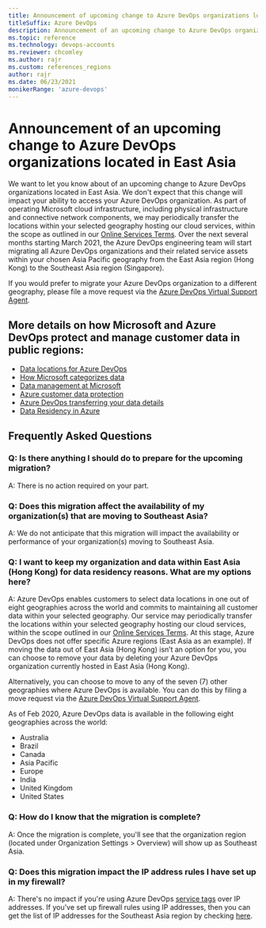 ```yaml
---
title: Announcement of upcoming change to Azure DevOps organizations located in East Asia
titleSuffix: Azure DevOps
description: Announcement of an upcoming change to Azure DevOps organizations located in East Asia. 
ms.topic: reference
ms.technology: devops-accounts
ms.reviewer: chcomley
ms.author: rajr
ms.custom: references_regions
author: rajr
ms.date: 06/23/2021
monikerRange: 'azure-devops'
---
```


# Announcement of an upcoming change to Azure DevOps organizations located in East Asia

We want to let you know about of an upcoming change to Azure DevOps organizations located in East Asia. We don't expect that this change will impact your ability to access your Azure DevOps organization. As part of operating Microsoft cloud infrastructure, including physical infrastructure and connective network components, we may periodically transfer the locations within your selected geography hosting our cloud services, within the scope as outlined in our [Online Services Terms](https://www.microsoftvolumelicensing.com/DocumentSearch.aspx?Mode=3&DocumentTypeId=46). Over the next several months starting March 2021, the Azure DevOps engineering team will start migrating all Azure DevOps organizations and their related service assets within your chosen Asia Pacific geography from the East Asia region (Hong Kong) to the Southeast Asia region (Singapore).

If you would prefer to migrate your Azure DevOps organization to a different geography, please file a move request via the [Azure DevOps Virtual Support Agent](https://go.microsoft.com/fwlink/?linkid=2163146).

## More details on how Microsoft and Azure DevOps protect and manage customer data in public regions:

* [Data locations for Azure DevOps](../organizations/security/data-location.md?preserve-view=true&view=azure-devops)
* [How Microsoft categorizes data](https://www.microsoft.com/trustcenter/privacy/data-management/customer-data-definitions)
* [Data management at Microsoft](https://www.microsoft.com/trust-center/privacy/data-management)
* [Azure customer data protection](/azure/security/fundamentals/protection-customer-data)
* [Azure DevOps transferring your data details](../organizations/security/data-location.md?preserve-view=true&view=azure-devops#transferring-your-data)
* [Data Residency in Azure](https://azure.microsoft.com/global-infrastructure/data-residency/)

## Frequently Asked Questions

### Q: Is there anything I should do to prepare for the upcoming migration?
A: There is no action required on your part.

### Q: Does this migration affect the availability of my organization(s) that are moving to Southeast Asia?
A: We do not anticipate that this migration will impact the availability or performance of your organization(s) moving to Southeast Asia. 

### Q: I want to keep my organization and data within East Asia (Hong Kong) for data residency reasons. What are my options here?

A: Azure DevOps enables customers to select data locations in one out of eight geographies across the world and commits to maintaining all customer data within your selected geography. Our service may periodically transfer the locations within your selected geography hosting our cloud services, within the scope outlined in our [Online Services Terms](https://www.microsoftvolumelicensing.com/DocumentSearch.aspx?Mode=3&DocumentTypeId=46). At this stage, Azure DevOps does not offer specific Azure regions (East Asia as an example). If moving the data out of East Asia (Hong Kong) isn’t an option for you, you can choose to remove your data by deleting your Azure DevOps organization currently hosted in East Asia (Hong Kong). 

Alternatively, you can choose to move to any of the seven (7) other geographies where Azure DevOps is available. You can do this by filing a move request via the [Azure DevOps Virtual Support Agent](https://azure.microsoft.com/support/devops/).

As of Feb 2020, Azure DevOps data is available in the following eight geographies across the world:

* Australia
* Brazil
* Canada
* Asia Pacific
* Europe
* India
* United Kingdom
* United States

### Q: How do I know that the migration is complete?

A: Once the migration is complete, you'll see that the organization region (located under Organization Settings > Overview) will show up as Southeast Asia.

### Q: Does this migration impact the IP address rules I have set up in my firewall?

A: There's no impact if you're using Azure DevOps [service tags](/azure/virtual-network/service-tags-overview) over IP addresses. If you've set up firewall rules using IP addresses, then you can get the list of IP addresses for the Southeast Asia region by checking [here](../organizations/security/allow-list-ip-url.md?preserve-view=true&view=azure-devops).
